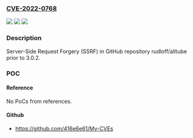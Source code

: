 ### [CVE-2022-0768](https://cve.mitre.org/cgi-bin/cvename.cgi?name=CVE-2022-0768)
![](https://img.shields.io/static/v1?label=Product&message=rudloff%2Falltube&color=blue)
![](https://img.shields.io/static/v1?label=Version&message=%3C%203.0.2%20&color=brighgreen)
![](https://img.shields.io/static/v1?label=Vulnerability&message=CWE-918%20Server-Side%20Request%20Forgery%20(SSRF)&color=brighgreen)

### Description

Server-Side Request Forgery (SSRF) in GitHub repository rudloff/alltube prior to 3.0.2.

### POC

#### Reference
No PoCs from references.

#### Github
- https://github.com/416e6e61/My-CVEs

